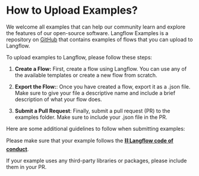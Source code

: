 # How to Upload Examples?

We welcome all examples that can help our community learn and explore the features of our open-source software.
Langflow Examples is a repository on [GitHub](https://github.com/logspace-ai/langflow_examples) that contains examples of flows that you can upload to Langflow.

To upload examples to Langflow, please follow these steps:

1. **Create a Flow:** First, create a flow using Langflow. You can use any of the available templates or create a new flow from scratch.

2. **Export the Flow:**: Once you have created a flow, export it as a .json file. Make sure to give your file a descriptive name and include a brief description of what your flow does.

3. **Submit a Pull Request**: Finally, submit a pull request (PR) to the examples folder. Make sure to include your .json file in the PR.

Here are some additional guidelines to follow when submitting examples:

Please make sure that your example follows the [**⛓️ Langflow code of conduct**](https://github.com/logspace-ai/langflow/blob/dev/CODE_OF_CONDUCT.md).

If your example uses any third-party libraries or packages, please include them in your PR.